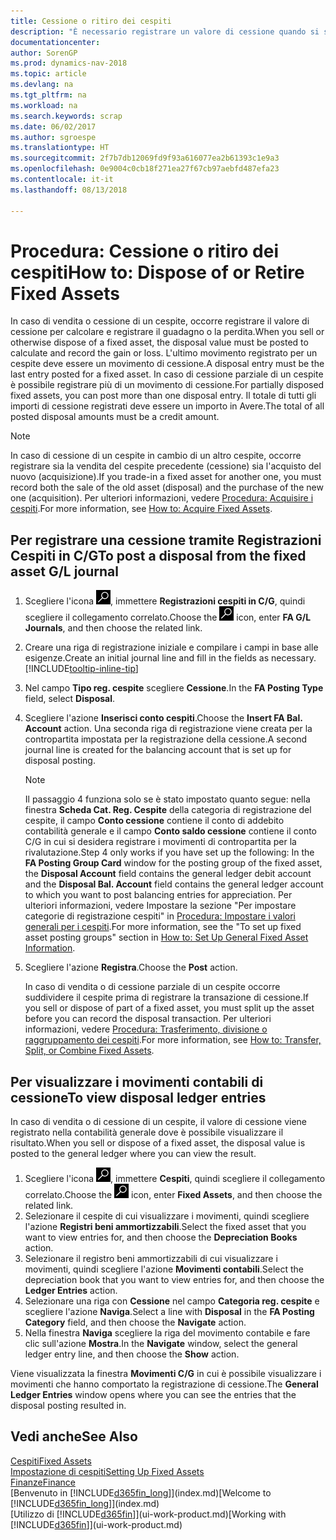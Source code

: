```yaml
---
title: Cessione o ritiro dei cespiti
description: "È necessario registrare un valore di cessione quando si scarta, si vende o si ritira un cespite."
documentationcenter: 
author: SorenGP
ms.prod: dynamics-nav-2018
ms.topic: article
ms.devlang: na
ms.tgt_pltfrm: na
ms.workload: na
ms.search.keywords: scrap
ms.date: 06/02/2017
ms.author: sgroespe
ms.translationtype: HT
ms.sourcegitcommit: 2f7b7db12069fd9f93a616077ea2b61393c1e9a3
ms.openlocfilehash: 0e9004c0cb18f271ea27f67cb97aebfd487efa23
ms.contentlocale: it-it
ms.lasthandoff: 08/13/2018

---
```

# <a name="how-to-dispose-of-or-retire-fixed-assets"></a><span data-ttu-id="8df1f-103">Procedura: Cessione o ritiro dei cespiti</span><span class="sxs-lookup"><span data-stu-id="8df1f-103">How to: Dispose of or Retire Fixed Assets</span></span>
<span data-ttu-id="8df1f-104">In caso di vendita o cessione di un cespite, occorre registrare il valore di cessione per calcolare e registrare il guadagno o la perdita.</span><span class="sxs-lookup"><span data-stu-id="8df1f-104">When you sell or otherwise dispose of a fixed asset, the disposal value must be posted to calculate and record the gain or loss.</span></span> <span data-ttu-id="8df1f-105">L'ultimo movimento registrato per un cespite deve essere un movimento di cessione.</span><span class="sxs-lookup"><span data-stu-id="8df1f-105">A disposal entry must be the last entry posted for a fixed asset.</span></span> <span data-ttu-id="8df1f-106">In caso di cessione parziale di un cespite è possibile registrare più di un movimento di cessione.</span><span class="sxs-lookup"><span data-stu-id="8df1f-106">For partially disposed fixed assets, you can post more than one disposal entry.</span></span> <span data-ttu-id="8df1f-107">Il totale di tutti gli importi di cessione registrati deve essere un importo in Avere.</span><span class="sxs-lookup"><span data-stu-id="8df1f-107">The total of all posted disposal amounts must be a credit amount.</span></span>  

> [!NOTE]  
>   <span data-ttu-id="8df1f-108">In caso di cessione di un cespite in cambio di un altro cespite, occorre registrare sia la vendita del cespite precedente (cessione) sia l'acquisto del nuovo (acquisizione).</span><span class="sxs-lookup"><span data-stu-id="8df1f-108">If you trade-in a fixed asset for another one, you must record both the sale of the old asset (disposal) and the purchase of the new one (acquisition).</span></span> <span data-ttu-id="8df1f-109">Per ulteriori informazioni, vedere [Procedura: Acquisire i cespiti](fa-how-acquire.md).</span><span class="sxs-lookup"><span data-stu-id="8df1f-109">For more information, see [How to: Acquire Fixed Assets](fa-how-acquire.md).</span></span>  

## <a name="to-post-a-disposal-from-the-fixed-asset-gl-journal"></a><span data-ttu-id="8df1f-110">Per registrare una cessione tramite Registrazioni Cespiti in C/G</span><span class="sxs-lookup"><span data-stu-id="8df1f-110">To post a disposal from the fixed asset G/L journal</span></span>
1. <span data-ttu-id="8df1f-111">Scegliere l'icona ![Cerca pagina o report](media/ui-search/search_small.png "icona Cerca pagina o report"), immettere **Registrazioni cespiti in C/G**, quindi scegliere il collegamento correlato.</span><span class="sxs-lookup"><span data-stu-id="8df1f-111">Choose the ![Search for Page or Report](media/ui-search/search_small.png "Search for Page or Report icon") icon, enter **FA G/L Journals**, and then choose the related link.</span></span>  
2. <span data-ttu-id="8df1f-112">Creare una riga di registrazione iniziale e compilare i campi in base alle esigenze.</span><span class="sxs-lookup"><span data-stu-id="8df1f-112">Create an initial journal line and fill in the fields as necessary.</span></span> [!INCLUDE[tooltip-inline-tip](includes/tooltip-inline-tip_md.md)]  
3. <span data-ttu-id="8df1f-113">Nel campo **Tipo reg. cespite** scegliere **Cessione**.</span><span class="sxs-lookup"><span data-stu-id="8df1f-113">In the **FA Posting Type** field, select **Disposal**.</span></span>  
4. <span data-ttu-id="8df1f-114">Scegliere l'azione **Inserisci conto cespiti**.</span><span class="sxs-lookup"><span data-stu-id="8df1f-114">Choose the **Insert FA Bal. Account** action.</span></span> <span data-ttu-id="8df1f-115">Una seconda riga di registrazione viene creata per la contropartita impostata per la registrazione della cessione.</span><span class="sxs-lookup"><span data-stu-id="8df1f-115">A second journal line is created for the balancing account that is set up for disposal posting.</span></span>  

    > [!NOTE]  
   >   <span data-ttu-id="8df1f-116">Il passaggio 4 funziona solo se è stato impostato quanto segue: nella finestra **Scheda Cat. Reg. Cespite** della categoria di registrazione del cespite, il campo **Conto cessione** contiene il conto di addebito contabilità generale e il campo **Conto saldo cessione** contiene il conto C/G in cui si desidera registrare i movimenti di contropartita per la rivalutazione.</span><span class="sxs-lookup"><span data-stu-id="8df1f-116">Step 4 only works if you have set up the following: In the **FA Posting Group Card** window for the posting group of the fixed asset, the **Disposal Account** field contains the general ledger debit account and the **Disposal Bal. Account** field contains the general ledger account to which you want to post balancing entries for appreciation.</span></span> <span data-ttu-id="8df1f-117">Per ulteriori informazioni, vedere Impostare la sezione "Per impostare categorie di registrazione cespiti" in [Procedura: Impostare i valori generali per i cespiti](fa-how-setup-general.md).</span><span class="sxs-lookup"><span data-stu-id="8df1f-117">For more information, see the "To set up fixed asset posting groups" section in [How to: Set Up General Fixed Asset Information](fa-how-setup-general.md).</span></span>  
5. <span data-ttu-id="8df1f-118">Scegliere l'azione **Registra**.</span><span class="sxs-lookup"><span data-stu-id="8df1f-118">Choose the **Post** action.</span></span>  

    <span data-ttu-id="8df1f-119">In caso di vendita o di cessione parziale di un cespite occorre suddividere il cespite prima di registrare la transazione di cessione.</span><span class="sxs-lookup"><span data-stu-id="8df1f-119">If you sell or dispose of part of a fixed asset, you must split up the asset before you can record the disposal transaction.</span></span> <span data-ttu-id="8df1f-120">Per ulteriori informazioni, vedere [Procedura: Trasferimento, divisione o raggruppamento dei cespiti](fa-how-trans-split-combine.md).</span><span class="sxs-lookup"><span data-stu-id="8df1f-120">For more information, see [How to: Transfer, Split, or Combine Fixed Assets](fa-how-trans-split-combine.md).</span></span>  

## <a name="to-view-disposal-ledger-entries"></a><span data-ttu-id="8df1f-121">Per visualizzare i movimenti contabili di cessione</span><span class="sxs-lookup"><span data-stu-id="8df1f-121">To view disposal ledger entries</span></span>
<span data-ttu-id="8df1f-122">In caso di vendita o di cessione di un cespite, il valore di cessione viene registrato nella contabilità generale dove è possibile visualizzare il risultato.</span><span class="sxs-lookup"><span data-stu-id="8df1f-122">When you sell or dispose of a fixed asset, the disposal value is posted to the general ledger where you can view the result.</span></span>  

1. <span data-ttu-id="8df1f-123">Scegliere l'icona ![Cerca pagina o report](media/ui-search/search_small.png "icona Cerca pagina o report"), immettere **Cespiti**, quindi scegliere il collegamento correlato.</span><span class="sxs-lookup"><span data-stu-id="8df1f-123">Choose the ![Search for Page or Report](media/ui-search/search_small.png "Search for Page or Report icon") icon, enter **Fixed Assets**, and then choose the related link.</span></span>  
2. <span data-ttu-id="8df1f-124">Selezionare il cespite di cui visualizzare i movimenti, quindi scegliere l'azione **Registri beni ammortizzabili**.</span><span class="sxs-lookup"><span data-stu-id="8df1f-124">Select the fixed asset that you want to view entries for, and then choose the **Depreciation Books** action.</span></span>  
3. <span data-ttu-id="8df1f-125">Selezionare il registro beni ammortizzabili di cui visualizzare i movimenti, quindi scegliere l'azione **Movimenti contabili**.</span><span class="sxs-lookup"><span data-stu-id="8df1f-125">Select the depreciation book that you want to view entries for, and then choose the **Ledger Entries** action.</span></span>  
4. <span data-ttu-id="8df1f-126">Selezionare una riga con **Cessione** nel campo **Categoria reg. cespite** e scegliere l'azione **Naviga**.</span><span class="sxs-lookup"><span data-stu-id="8df1f-126">Select a line with **Disposal** in the **FA Posting Category** field, and then choose the **Navigate** action.</span></span>  
5. <span data-ttu-id="8df1f-127">Nella finestra **Naviga** scegliere la riga del movimento contabile e fare clic sull'azione **Mostra**.</span><span class="sxs-lookup"><span data-stu-id="8df1f-127">In the **Navigate** window, select the general ledger entry line, and then choose the **Show** action.</span></span>  

<span data-ttu-id="8df1f-128">Viene visualizzata la finestra **Movimenti C/G** in cui è possibile visualizzare i movimenti che hanno comportato la registrazione di cessione.</span><span class="sxs-lookup"><span data-stu-id="8df1f-128">The **General Ledger Entries** window opens where you can see the entries that the disposal posting resulted in.</span></span>  

## <a name="see-also"></a><span data-ttu-id="8df1f-129">Vedi anche</span><span class="sxs-lookup"><span data-stu-id="8df1f-129">See Also</span></span>
[<span data-ttu-id="8df1f-130">Cespiti</span><span class="sxs-lookup"><span data-stu-id="8df1f-130">Fixed Assets</span></span>](fa-manage.md)  
[<span data-ttu-id="8df1f-131">Impostazione di cespiti</span><span class="sxs-lookup"><span data-stu-id="8df1f-131">Setting Up Fixed Assets</span></span>](fa-setup.md)  
[<span data-ttu-id="8df1f-132">Finanze</span><span class="sxs-lookup"><span data-stu-id="8df1f-132">Finance</span></span>](finance.md)  
<span data-ttu-id="8df1f-133">[Benvenuto in [!INCLUDE[d365fin_long](includes/d365fin_long_md.md)]](index.md)</span><span class="sxs-lookup"><span data-stu-id="8df1f-133">[Welcome to [!INCLUDE[d365fin_long](includes/d365fin_long_md.md)]](index.md)</span></span>  
<span data-ttu-id="8df1f-134">[Utilizzo di [!INCLUDE[d365fin](includes/d365fin_md.md)]](ui-work-product.md)</span><span class="sxs-lookup"><span data-stu-id="8df1f-134">[Working with [!INCLUDE[d365fin](includes/d365fin_md.md)]](ui-work-product.md)</span></span>

